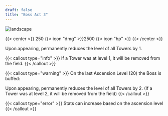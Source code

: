 ```yaml
---
draft: false
title: "Boss Act 3"
---
```


![landscape](/images/enemies/bosses/boss_3_spr_0.png)

{{< center >}}
250 {{< icon "dmg" >}}2500 {{< icon "hp" >}}
{{< /center >}}

Upon appearing, permanently reduces the level of all Towers by 1. 

{{< callout type="info" >}}
  If a Tower was at level 1, it will be removed from the field.
{{< /callout >}}

{{< callout type="warning" >}}
  On the last Ascension Level (20) the Boss is buffed:

  Upon appearing, permanently reduces the level of all Towers by 2. 
  (If a Tower was at level 2, it will be removed from the field)
{{< /callout >}}

{{< callout type="error" >}}
Stats can increase based on the ascension level
{{< /callout >}}